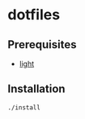 # dotfiles

## Prerequisites

* [light](https://github.com/haikarainen/light)

## Installation

```
./install
```
